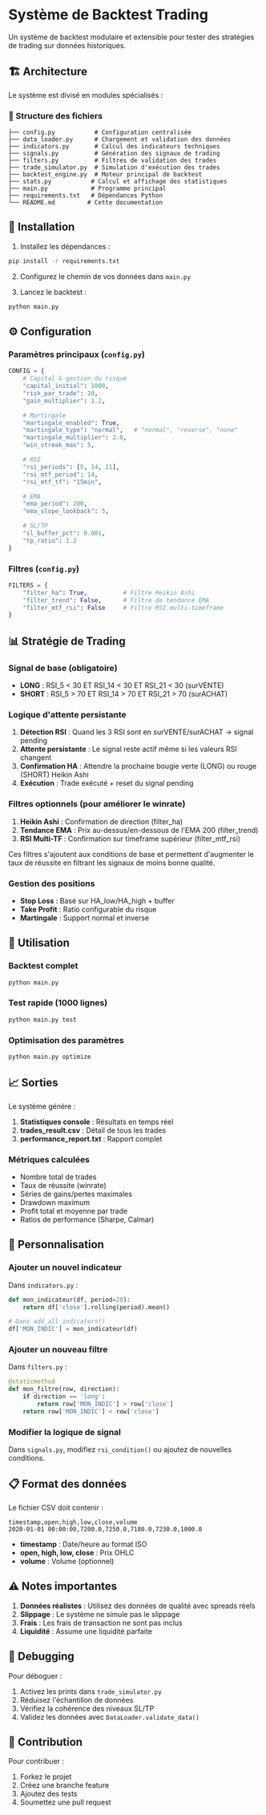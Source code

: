 # Système de Backtest Trading

Un système de backtest modulaire et extensible pour tester des stratégies de trading sur données historiques.

## 🏗️ Architecture

Le système est divisé en modules spécialisés :

### 📁 Structure des fichiers

```
├── config.py           # Configuration centralisée
├── data_loader.py      # Chargement et validation des données
├── indicators.py       # Calcul des indicateurs techniques
├── signals.py          # Génération des signaux de trading
├── filters.py          # Filtres de validation des trades
├── trade_simulator.py  # Simulation d'exécution des trades
├── backtest_engine.py  # Moteur principal de backtest
├── stats.py           # Calcul et affichage des statistiques
├── main.py            # Programme principal
├── requirements.txt   # Dépendances Python
└── README.md         # Cette documentation
```

## 🚀 Installation

1. Installez les dépendances :

```bash
pip install -r requirements.txt
```

2. Configurez le chemin de vos données dans `main.py`

3. Lancez le backtest :

```bash
python main.py
```

## ⚙️ Configuration

### Paramètres principaux (`config.py`)

```python
CONFIG = {
    # Capital & gestion du risque
    "capital_initial": 1000,
    "risk_par_trade": 10,
    "gain_multiplier": 1.2,

    # Martingale
    "martingale_enabled": True,
    "martingale_type": "normal",   # "normal", "reverse", "none"
    "martingale_multiplier": 2.0,
    "win_streak_max": 5,

    # RSI
    "rsi_periods": [5, 14, 21],
    "rsi_mtf_period": 14,
    "rsi_mtf_tf": "15min",

    # EMA
    "ema_period": 200,
    "ema_slope_lookback": 5,

    # SL/TP
    "sl_buffer_pct": 0.001,
    "tp_ratio": 1.2
}
```

### Filtres (`config.py`)

```python
FILTERS = {
    "filter_ha": True,          # Filtre Heikin Ashi
    "filter_trend": False,      # Filtre de tendance EMA
    "filter_mtf_rsi": False     # Filtre RSI multi-timeframe
}
```

## 📊 Stratégie de Trading

### Signal de base (obligatoire)

- **LONG** : RSI_5 < 30 ET RSI_14 < 30 ET RSI_21 < 30 (surVENTE)
- **SHORT** : RSI_5 > 70 ET RSI_14 > 70 ET RSI_21 > 70 (surACHAT)

### Logique d'attente persistante

1. **Détection RSI** : Quand les 3 RSI sont en surVENTE/surACHAT → signal pending
2. **Attente persistante** : Le signal reste actif même si les valeurs RSI changent
3. **Confirmation HA** : Attendre la prochaine bougie verte (LONG) ou rouge (SHORT) Heikin Ashi
4. **Exécution** : Trade exécuté + reset du signal pending

### Filtres optionnels (pour améliorer le winrate)

1. **Heikin Ashi** : Confirmation de direction (filter_ha)
2. **Tendance EMA** : Prix au-dessus/en-dessous de l'EMA 200 (filter_trend)
3. **RSI Multi-TF** : Confirmation sur timeframe supérieur (filter_mtf_rsi)

Ces filtres s'ajoutent aux conditions de base et permettent d'augmenter le taux de réussite en filtrant les signaux de moins bonne qualité.

### Gestion des positions

- **Stop Loss** : Basé sur HA_low/HA_high + buffer
- **Take Profit** : Ratio configurable du risque
- **Martingale** : Support normal et inverse

## 🎯 Utilisation

### Backtest complet

```bash
python main.py
```

### Test rapide (1000 lignes)

```bash
python main.py test
```

### Optimisation des paramètres

```bash
python main.py optimize
```

## 📈 Sorties

Le système génère :

1. **Statistiques console** : Résultats en temps réel
2. **trades_result.csv** : Détail de tous les trades
3. **performance_report.txt** : Rapport complet

### Métriques calculées

- Nombre total de trades
- Taux de réussite (winrate)
- Séries de gains/pertes maximales
- Drawdown maximum
- Profit total et moyenne par trade
- Ratios de performance (Sharpe, Calmar)

## 🔧 Personnalisation

### Ajouter un nouvel indicateur

Dans `indicators.py` :

```python
def mon_indicateur(df, period=20):
    return df['close'].rolling(period).mean()

# Dans add_all_indicators()
df['MON_INDIC'] = mon_indicateur(df)
```

### Ajouter un nouveau filtre

Dans `filters.py` :

```python
@staticmethod
def mon_filtre(row, direction):
    if direction == 'long':
        return row['MON_INDIC'] > row['close']
    return row['MON_INDIC'] < row['close']
```

### Modifier la logique de signal

Dans `signals.py`, modifiez `rsi_condition()` ou ajoutez de nouvelles conditions.

## 📋 Format des données

Le fichier CSV doit contenir :

```
timestamp,open,high,low,close,volume
2020-01-01 00:00:00,7200.0,7250.0,7180.0,7230.0,1000.0
```

- **timestamp** : Date/heure au format ISO
- **open, high, low, close** : Prix OHLC
- **volume** : Volume (optionnel)

## ⚠️ Notes importantes

1. **Données réalistes** : Utilisez des données de qualité avec spreads réels
2. **Slippage** : Le système ne simule pas le slippage
3. **Frais** : Les frais de transaction ne sont pas inclus
4. **Liquidité** : Assume une liquidité parfaite

## 🐛 Debugging

Pour déboguer :

1. Activez les prints dans `trade_simulator.py`
2. Réduisez l'échantillon de données
3. Vérifiez la cohérence des niveaux SL/TP
4. Validez les données avec `DataLoader.validate_data()`

## 🤝 Contribution

Pour contribuer :

1. Forkez le projet
2. Créez une branche feature
3. Ajoutez des tests
4. Soumettez une pull request
